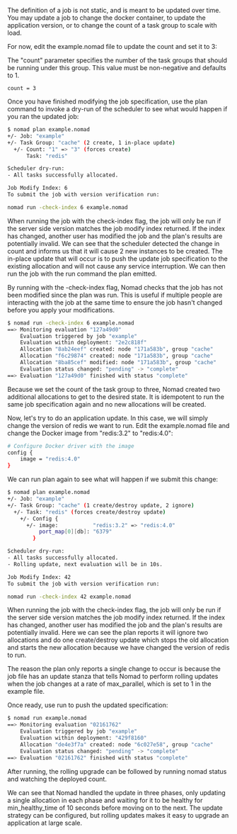 The definition of a job is not static, and is meant to be updated over time. You may update a job to change the docker container, to update the application version, or to change the count of a task group to scale with load.

For now, edit the example.nomad file to update the count and set it to 3:

The "count" parameter specifies the number of the task groups that should
be running under this group. This value must be non-negative and defaults
 to 1.

`count = 3`

Once you have finished modifying the job specification, use the plan command to invoke a dry-run of the scheduler to see what would happen if you ran the updated job:

```bash
$ nomad plan example.nomad
+/- Job: "example"
+/- Task Group: "cache" (2 create, 1 in-place update)
  +/- Count: "1" => "3" (forces create)
      Task: "redis"

Scheduler dry-run:
- All tasks successfully allocated.

Job Modify Index: 6
To submit the job with version verification run:

nomad run -check-index 6 example.nomad
```

When running the job with the check-index flag, the job will only be run if the
server side version matches the job modify index returned. If the index has
changed, another user has modified the job and the plan's results are
potentially invalid.
We can see that the scheduler detected the change in count and informs us that it will cause 2 new instances to be created. The in-place update that will occur is to push the update job specification to the existing allocation and will not cause any service interruption. We can then run the job with the run command the plan emitted.

By running with the -check-index flag, Nomad checks that the job has not been modified since the plan was run. This is useful if multiple people are interacting with the job at the same time to ensure the job hasn't changed before you apply your modifications.

```bash
$ nomad run -check-index 6 example.nomad
==> Monitoring evaluation "127a49d0"
    Evaluation triggered by job "example"
    Evaluation within deployment: "2e2c818f"
    Allocation "8ab24eef" created: node "171a583b", group "cache"
    Allocation "f6c29874" created: node "171a583b", group "cache"
    Allocation "8ba85cef" modified: node "171a583b", group "cache"
    Evaluation status changed: "pending" -> "complete"
==> Evaluation "127a49d0" finished with status "complete"
```

Because we set the count of the task group to three, Nomad created two additional allocations to get to the desired state. It is idempotent to run the same job specification again and no new allocations will be created.

Now, let's try to do an application update. In this case, we will simply change the version of redis we want to run. Edit the example.nomad file and change the Docker image from "redis:3.2" to "redis:4.0":

```bash
# Configure Docker driver with the image
config {
    image = "redis:4.0"
}
```

We can run plan again to see what will happen if we submit this change:

```bash
$ nomad plan example.nomad
+/- Job: "example"
+/- Task Group: "cache" (1 create/destroy update, 2 ignore)
  +/- Task: "redis" (forces create/destroy update)
    +/- Config {
      +/- image:           "redis:3.2" => "redis:4.0"
          port_map[0][db]: "6379"
        }

Scheduler dry-run:
- All tasks successfully allocated.
- Rolling update, next evaluation will be in 10s.

Job Modify Index: 42
To submit the job with version verification run:

nomad run -check-index 42 example.nomad
```

When running the job with the check-index flag, the job will only be run if the
server side version matches the job modify index returned. If the index has
changed, another user has modified the job and the plan's results are
potentially invalid.
Here we can see the plan reports it will ignore two allocations and do one create/destroy update which stops the old allocation and starts the new allocation because we have changed the version of redis to run.

The reason the plan only reports a single change to occur is because the job file has an update stanza that tells Nomad to perform rolling updates when the job changes at a rate of max_parallel, which is set to 1 in the example file.

Once ready, use run to push the updated specification:

```bash
$ nomad run example.nomad
==> Monitoring evaluation "02161762"
    Evaluation triggered by job "example"
    Evaluation within deployment: "429f8160"
    Allocation "de4e3f7a" created: node "6c027e58", group "cache"
    Evaluation status changed: "pending" -> "complete"
==> Evaluation "02161762" finished with status "complete"
```

After running, the rolling upgrade can be followed by running nomad status and watching the deployed count.

We can see that Nomad handled the update in three phases, only updating a single allocation in each phase and waiting for it to be healthy for min_healthy_time of 10 seconds before moving on to the next. The update strategy can be configured, but rolling updates makes it easy to upgrade an application at large scale.
